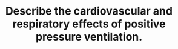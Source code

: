 ---
title: "Describe the cardiovascular and respiratory effects of positive pressure ventilation."
entityType: SAQ
exam: PEX
college: CICM
year: 2023
sitting: A
question: 8
passRate: 21
EC_expectedDomains:
- "Cardiovascular effects: right heart, left heart, ventricular interdependence, cardiac output, other circulations, baroreceptor and hormonal reflexes."
- "Respiratory effects: lung volumes, dead space, V/Q matching, compliance, airway resistance and the effect of excessive pressures on the lung."
EC_errorsCommon:
- "Many did not provide sufficient detail or provided only detail on some of the effects and missed the breadth of the question."
- "Many candidates abandoned a structure which made their answers and explanations lack clarity."
EC_extraCredit:
- "The examiners commented that most candidates who wrote an answer in paragraph format were likely to provide long vague answers rather than those more factual and succinct answers presented in a format with headings as above and pertinent associated dot point descriptions underneath these headings."
---